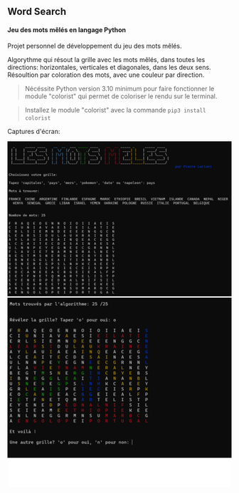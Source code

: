 ## Word Search

#### Jeu des mots mêlés en langage Python

Projet personnel de développement du jeu des mots mêlés.

Algorythme qui résout la grille avec les mots mêlés, dans toutes les directions: horizontales, verticales et diagonales, dans les deux sens.
Résoultion par coloration des mots, avec une couleur par direction.

>Nécéssite Python version 3.10 minimum pour faire fonctionner le module "colorist" qui permet de coloriser le rendu sur le terminal.

>Installez le module "colorist" avec la commande `pip3 install colorist`

Captures d'écran:

![wordsearch 1](screen/word_search_screen_1.png)
![wordsearch 2](screen/word_search_screen_2.png)
